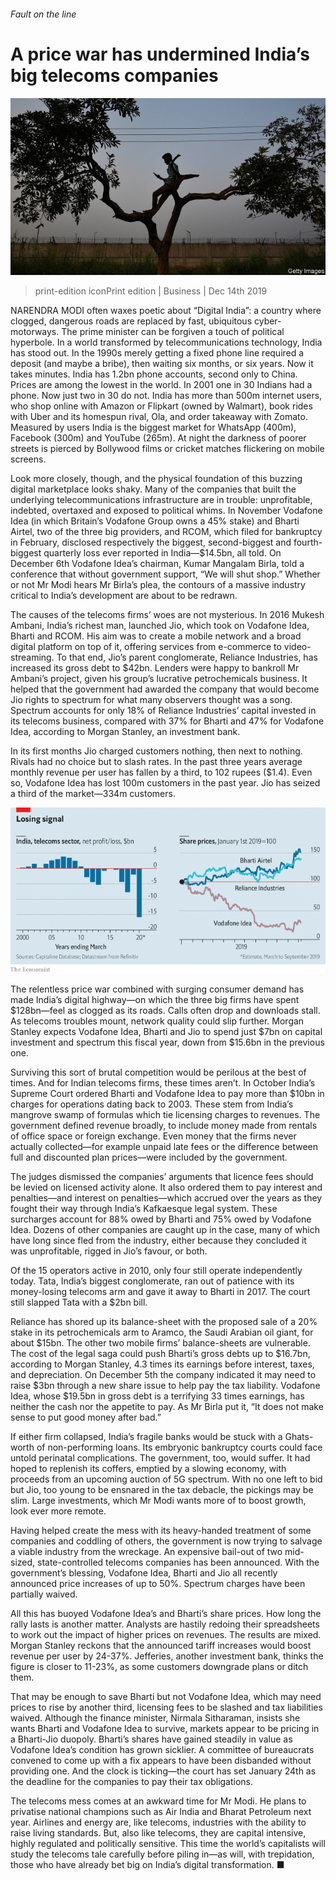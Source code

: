 ###### Fault on the line

# A price war has undermined India’s big telecoms companies 

![image](images/20191214_WBP001_0.jpg) 

> print-edition iconPrint edition | Business | Dec 14th 2019 

NARENDRA MODI often waxes poetic about “Digital India”: a country where clogged, dangerous roads are replaced by fast, ubiquitous cyber-motorways. The prime minister can be forgiven a touch of political hyperbole. In a world transformed by telecommunications technology, India has stood out. In the 1990s merely getting a fixed phone line required a deposit (and maybe a bribe), then waiting six months, or six years. Now it takes minutes. India has 1.2bn phone accounts, second only to China. Prices are among the lowest in the world. In 2001 one in 30 Indians had a phone. Now just two in 30 do not. India has more than 500m internet users, who shop online with Amazon or Flipkart (owned by Walmart), book rides with Uber and its homespun rival, Ola, and order takeaway with Zomato. Measured by users India is the biggest market for WhatsApp (400m), Facebook (300m) and YouTube (265m). At night the darkness of poorer streets is pierced by Bollywood films or cricket matches flickering on mobile screens. 

Look more closely, though, and the physical foundation of this buzzing digital marketplace looks shaky. Many of the companies that built the underlying telecommunications infrastructure are in trouble: unprofitable, indebted, overtaxed and exposed to political whims. In November Vodafone Idea (in which Britain’s Vodafone Group owns a 45% stake) and Bharti Airtel, two of the three big providers, and RCOM, which filed for bankruptcy in February, disclosed respectively the biggest, second-biggest and fourth-biggest quarterly loss ever reported in India—$14.5bn, all told. On December 6th Vodafone Idea’s chairman, Kumar Mangalam Birla, told a conference that without government support, “We will shut shop.” Whether or not Mr Modi hears Mr Birla’s plea, the contours of a massive industry critical to India’s development are about to be redrawn. 

The causes of the telecoms firms’ woes are not mysterious. In 2016 Mukesh Ambani, India’s richest man, launched Jio, which took on Vodafone Idea, Bharti and RCOM. His aim was to create a mobile network and a broad digital platform on top of it, offering services from e-commerce to video-streaming. To that end, Jio’s parent conglomerate, Reliance Industries, has increased its gross debt to $42bn. Lenders were happy to bankroll Mr Ambani’s project, given his group’s lucrative petrochemicals business. It helped that the government had awarded the company that would become Jio rights to spectrum for what many observers thought was a song. Spectrum accounts for only 18% of Reliance Industries’ capital invested in its telecoms business, compared with 37% for Bharti and 47% for Vodafone Idea, according to Morgan Stanley, an investment bank. 

In its first months Jio charged customers nothing, then next to nothing. Rivals had no choice but to slash rates. In the past three years average monthly revenue per user has fallen by a third, to 102 rupees ($1.4). Even so, Vodafone Idea has lost 100m customers in the past year. Jio has seized a third of the market—334m customers. 

![image](images/20191214_WBC705.png) 

The relentless price war combined with surging consumer demand has made India’s digital highway—on which the three big firms have spent $128bn—feel as clogged as its roads. Calls often drop and downloads stall. As telecoms troubles mount, network quality could slip further. Morgan Stanley expects Vodafone Idea, Bharti and Jio to spend just $7bn on capital investment and spectrum this fiscal year, down from $15.6bn in the previous one. 

Surviving this sort of brutal competition would be perilous at the best of times. And for Indian telecoms firms, these times aren’t. In October India’s Supreme Court ordered Bharti and Vodafone Idea to pay more than $10bn in charges for operations dating back to 2003. These stem from India’s mangrove swamp of formulas which tie licensing charges to revenues. The government defined revenue broadly, to include money made from rentals of office space or foreign exchange. Even money that the firms never actually collected—for example unpaid late fees or the difference between full and discounted plan prices—were included by the government. 

The judges dismissed the companies’ arguments that licence fees should be levied on licensed activity alone. It also ordered them to pay interest and penalties—and interest on penalties—which accrued over the years as they fought their way through India’s Kafkaesque legal system. These surcharges account for 88% owed by Bharti and 75% owed by Vodafone Idea. Dozens of other companies are caught up in the case, many of which have long since fled from the industry, either because they concluded it was unprofitable, rigged in Jio’s favour, or both. 

Of the 15 operators active in 2010, only four still operate independently today. Tata, India’s biggest conglomerate, ran out of patience with its money-losing telecoms arm and gave it away to Bharti in 2017. The court still slapped Tata with a $2bn bill. 

Reliance has shored up its balance-sheet with the proposed sale of a 20% stake in its petrochemicals arm to Aramco, the Saudi Arabian oil giant, for about $15bn. The other two mobile firms’ balance-sheets are vulnerable. The cost of the legal saga could push Bharti’s gross debts up to $16.7bn, according to Morgan Stanley, 4.3 times its earnings before interest, taxes, and depreciation. On December 5th the company indicated it may need to raise $3bn through a new share issue to help pay the tax liability. Vodafone Idea, whose $19.5bn in gross debt is a terrifying 33 times earnings, has neither the cash nor the appetite to pay. As Mr Birla put it, “It does not make sense to put good money after bad.” 

If either firm collapsed, India’s fragile banks would be stuck with a Ghats-worth of non-performing loans. Its embryonic bankruptcy courts could face untold perinatal complications. The government, too, would suffer. It had hoped to replenish its coffers, emptied by a slowing economy, with proceeds from an upcoming auction of 5G spectrum. With no one left to bid but Jio, too young to be ensnared in the tax debacle, the pickings may be slim. Large investments, which Mr Modi wants more of to boost growth, look ever more remote. 

Having helped create the mess with its heavy-handed treatment of some companies and coddling of others, the government is now trying to salvage a viable industry from the wreckage. An expensive bail-out of two mid-sized, state-controlled telecoms companies has been announced. With the government’s blessing, Vodafone Idea, Bharti and Jio all recently announced price increases of up to 50%. Spectrum charges have been partially waived. 

All this has buoyed Vodafone Idea’s and Bharti’s share prices. How long the rally lasts is another matter. Analysts are hastily redoing their spreadsheets to work out the impact of higher prices on revenues. The results are mixed. Morgan Stanley reckons that the announced tariff increases would boost revenue per user by 24-37%. Jefferies, another investment bank, thinks the figure is closer to 11-23%, as some customers downgrade plans or ditch them. 

That may be enough to save Bharti but not Vodafone Idea, which may need prices to rise by another third, licensing fees to be slashed and tax liabilities waived. Although the finance minister, Nirmala Sitharaman, insists she wants Bharti and Vodafone Idea to survive, markets appear to be pricing in a Bharti-Jio duopoly. Bharti’s shares have gained steadily in value as Vodafone Idea’s condition has grown sicklier. A committee of bureaucrats convened to come up with a fix appears to have been disbanded without providing one. And the clock is ticking—the court has set January 24th as the deadline for the companies to pay their tax obligations. 

The telecoms mess comes at an awkward time for Mr Modi. He plans to privatise national champions such as Air India and Bharat Petroleum next year. Airlines and energy are, like telecoms, industries with the ability to raise living standards. But, also like telecoms, they are capital intensive, highly regulated and politically sensitive. This time the world’s capitalists will study the telecoms tale carefully before piling in—as will, with trepidation, those who have already bet big on India’s digital transformation. ■ 

